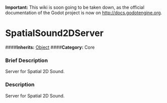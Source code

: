 **Important:** This wiki is soon going to be taken down, as the official documentation of the Godot project is now on http://docs.godotengine.org.

#  SpatialSound2DServer  
####**Inherits:** [Object](class_object)
####**Category:** Core

###  Brief Description  
Server for Spatial 2D Sound.

###  Description  
Server for Spatial 2D Sound.

